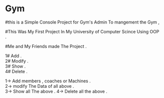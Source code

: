 # Gym
#this  is a Simple Console  Project for Gym's Admin To mangement the Gym ,

#This Was My First Project In My University of Computer Scince Using OOP  .

#Me and My Friends made The Project . 

1# Add .                                                                                                       
2# Modify .                                                                    
3# Show .                                                       
4# Delete .                                                         
                                                      
1->  Add members , coaches or Machines .                                                            
2->  modify The Data of all above .                                                                   
3->  Show all The above .
4->  Delete all the above .

